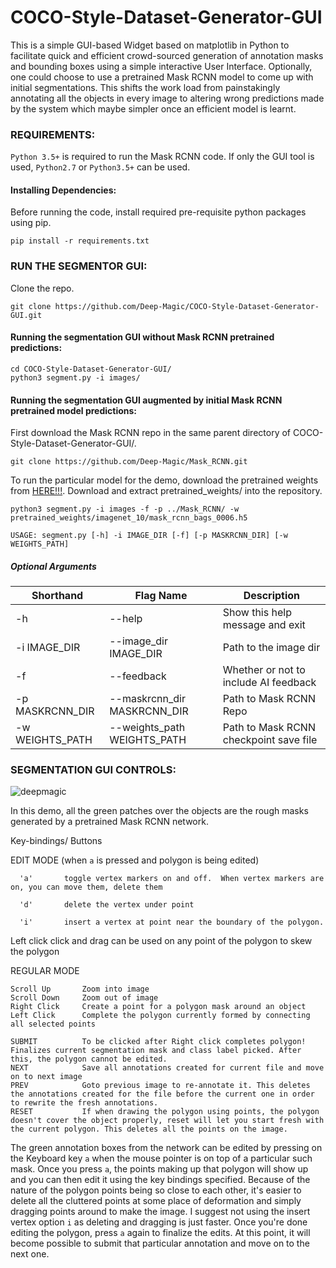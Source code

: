 # COCO-Style-Dataset-Generator-GUI
This is a simple GUI-based Widget based on matplotlib in Python to facilitate quick and efficient crowd-sourced generation of annotation masks and bounding boxes using a simple interactive User Interface. Optionally, one could choose to use a pretrained Mask RCNN model to come up with initial segmentations. This shifts the work load from painstakingly annotating all the objects in every image to altering wrong predictions made by the system which maybe simpler once an efficient model is learnt.

### REQUIREMENTS:

`Python 3.5+` is required to run the Mask RCNN code. If only the GUI tool is used, `Python2.7` or `Python3.5+` can be used.

#### Installing Dependencies:

Before running the code, install required pre-requisite python packages using pip.

```
pip install -r requirements.txt
```

### RUN THE SEGMENTOR GUI:

Clone the repo.

```
git clone https://github.com/Deep-Magic/COCO-Style-Dataset-Generator-GUI.git
```

#### Running the segmentation GUI without Mask RCNN pretrained predictions:

```
cd COCO-Style-Dataset-Generator-GUI/
python3 segment.py -i images/
```

#### Running the segmentation GUI augmented by initial Mask RCNN pretrained model predictions:

First download the Mask RCNN repo in the same parent directory of COCO-Style-Dataset-Generator-GUI/.

```
git clone https://github.com/Deep-Magic/Mask_RCNN.git
```

To run the particular model for the demo, download the pretrained weights from [HERE!!!](https://drive.google.com/file/d/1S-Wc-tmLDPbtlfje0p9bId20fPHGQNRe/view?usp=sharing). Download and extract pretrained_weights/ into the repository.

```
python3 segment.py -i images -f -p ../Mask_RCNN/ -w pretrained_weights/imagenet_10/mask_rcnn_bags_0006.h5 
```

`USAGE: segment.py [-h] -i IMAGE_DIR [-f] [-p MASKRCNN_DIR] [-w WEIGHTS_PATH]`


##### Optional Arguments 


| Shorthand  | Flag Name | Description |
| ------------- | ------------- | ------------- |
| -h   | --help  | Show this help message and exit |
| -i IMAGE_DIR | --image_dir IMAGE_DIR | Path to the image dir |
| -f | --feedback | Whether or not to include AI feedback |
| -p MASKRCNN_DIR | --maskrcnn_dir MASKRCNN_DIR | Path to Mask RCNN Repo |
| -w WEIGHTS_PATH | --weights_path WEIGHTS_PATH | Path to Mask RCNN checkpoint save file |

### SEGMENTATION GUI CONTROLS:

![deepmagic](https://github.com/Deep-Magic/COCO-Style-Dataset-Generator-GUI/blob/master/gui.png)

In this demo, all the green patches over the objects are the rough masks generated by a pretrained Mask RCNN network. 


  Key-bindings/
    Buttons

   EDIT MODE (when `a` is pressed and polygon is being edited)
   
      'a'       toggle vertex markers on and off.  When vertex markers are on, you can move them, delete them

      'd'       delete the vertex under point

      'i'       insert a vertex at point near the boundary of the polygon.
      
  Left click    click and drag can be used on any point of the polygon to skew the polygon

  REGULAR MODE 
  
    Scroll Up       Zoom into image
    Scroll Down     Zoom out of image
    Right Click     Create a point for a polygon mask around an object
    Left Click      Complete the polygon currently formed by connecting all selected points
  
    SUBMIT          To be clicked after Right click completes polygon! Finalizes current segmentation mask and class label picked. After this, the polygon cannot be edited.
    NEXT            Save all annotations created for current file and move on to next image
    PREV            Goto previous image to re-annotate it. This deletes the annotations created for the file before the current one in order to rewrite the fresh annotations.
    RESET           If when drawing the polygon using points, the polygon doesn't cover the object properly, reset will let you start fresh with the current polygon. This deletes all the points on the image.

The green annotation boxes from the network can be edited by pressing on the Keyboard key `a` when the mouse pointer is on top of a particular such mask. Once you press `a`, the points making up that polygon will show up and you can then edit it using the key bindings specified. Because of the nature of the polygon points being so close to each other, it's easier to delete all the cluttered points at some place of deformation and simply dragging points around to make the image. I suggest not using the insert vertex option `i` as deleting and dragging is just faster. Once you're done editing the polygon, press `a` again to finalize the edits. At this point, it will become possible to submit that particular annotation and move on to the next one.


